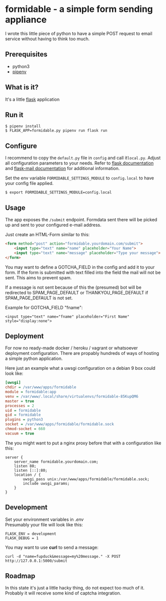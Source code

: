 formidable - a simple form sending appliance
============================================

I wrote this little piece of python to have a simple POST request to email service without having to think too much.

Prerequisites
--------------

- python3
- [pipenv](https://docs.pipenv.org/)

What is it?
-------------

It's a little [flask](http://flask.pocoo.org/) application


Run it
-------

```
$ pipenv install
$ FLASK_APP=formidable.py pipenv run flask run
```

Configure
----------

I recommend to copy the `default.py` file in `config` and call it`local.py`. Adjust all configuration parameters to your needs. Refer to [flask documentation](http://flask.pocoo.org/docs/0.12/config/) and [flask-mail documentation](https://pythonhosted.org/Flask-Mail/) for additional information.

Set the env variable `FORMIDABLE_SETTINGS_MODULE` to `config.local` to have your config file applied.
```
$ export FORMIDABLE_SETTINGS_MODULE=config.local
```

Usage
------

The app exposes the `/submit` endpoint. Formdata sent there will be picked up and sent to your configured e-mail address.

Just create an HTML-Form similar to this:
```html
<form method="post" action="formidable.yourdomain.com/submit">
    <input type="text" name="name" placeholder="Your Name">
    <input type="text" name="message" placeholder="Type your message">
</form>
```
You may want to define a GOTCHA_FIELD in the config and add it to your form.
If the form is submitted with text filled into the field the mail will not be sent.
This aims to prevent spam.

If a message is not sent because of this the (presumed) bot will be redirected to SPAM_PAGE_DEFAULT or 
THANKYOU_PAGE_DEFAULT if SPAM_PAGE_DEFAULT is not set. 

Example for GOTCHA_FIELD "fname":
```
<input type="text" name="fname" placeholder="First Name" style="display:none">
```

Deployment
-----------

For now no ready-made docker / heroku / vagrant or whatsoever deployment configuration. There are propably hundreds of ways of hosting a simple python application.

Here just an example what a uwsgi configuration on a debian 9 box could look like:

```ini
[uwsgi]
chdir = /var/www/apps/formidable
module = formidable:app
venv = /var/www/.local/share/virtualenvs/formidable-85KupQM6
master = true
processes = 2
uid = formidable
gid = formidable
plugins = python3
socket = /var/www/apps/formidable/formidable.sock
chmod-socket = 660
vacuum = true
```

The you might want to put a nginx proxy before that with a configuration like this:

```
server {
    server_name formidable.yourdomain.com;
    listen 80;
    listen [::]:80;
    location / {
        uwsgi_pass unix:/var/www/apps/formidable/formidable.sock;
        include uwsgi_params;
    }
}
```

Development
-----------
Set your environment variables in *.env*  
Presumably your file will look like this:
```
FLASK_ENV = development
FLASK_DEBUG = 1
```

You may want to use __curl__ to send a message:
```
curl -d "name=fupduck&message=my%20message." -X POST http://127.0.0.1:5000/submit
```


Roadmap
--------

In this state it's just a little hacky thing, do not expect too much of it. Probably it will receive some kind of captcha integration.
